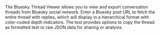 The Bluesky Thread Viewer allows you to view and export conversation threads from Bluesky social network. Enter a Bluesky post URL to fetch the entire thread with replies, which will display in a hierarchical format with color-coded depth indicators. The tool provides options to copy the thread as formatted text or raw JSON data for sharing or analysis.

<!-- Generated from commit: df243ee77494e724d2db44025dce773948bb6f89 -->